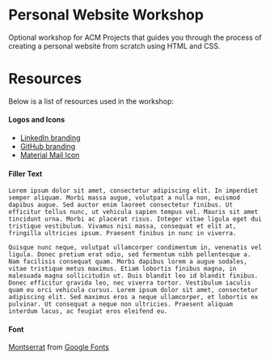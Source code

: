 # Personal Website Workshop
Optional workshop for ACM Projects that guides you through the process of creating a personal website from scratch using HTML and CSS.

# Resources
Below is a list of resources used in the workshop:

#### Logos and Icons
* [LinkedIn branding](https://brand.linkedin.com/downloads)
* [GitHub branding](https://github.com/logos)
* [Material Mail Icon](https://material.io/resources/icons/?search=mail&icon=email&style=baseline)

#### Filler Text
```
Lorem ipsum dolor sit amet, consectetur adipiscing elit. In imperdiet semper aliquam. Morbi massa augue, volutpat a nulla non, euismod dapibus augue. Sed auctor enim laoreet consectetur finibus. Ut efficitur tellus nunc, ut vehicula sapien tempus vel. Mauris sit amet tincidunt urna. Morbi ac placerat risus. Integer vitae ligula eget dui tristique vestibulum. Vivamus nisi massa, consequat et elit at, fringilla ultricies ipsum. Praesent finibus in nunc in viverra.

Quisque nunc neque, volutpat ullamcorper condimentum in, venenatis vel ligula. Donec pretium erat odio, sed fermentum nibh pellentesque a. Nam facilisis consequat quam. Morbi dapibus lorem a augue sodales, vitae tristique metus maximus. Etiam lobortis finibus magna, in malesuada magna sollicitudin ut. Duis blandit leo id blandit finibus. Donec efficitur gravida leo, nec viverra tortor. Vestibulum iaculis quam eu orci vehicula cursus. Lorem ipsum dolor sit amet, consectetur adipiscing elit. Sed maximus eros a neque ullamcorper, et lobortis ex pulvinar. Ut consequat a neque non ultricies. Praesent aliquam interdum lacus, ac feugiat eros eleifend eu.
```
#### Font
[Montserrat](https://fonts.google.com/specimen/Montserrat?query=mont&preview.text_type=custom) from [Google Fonts](https://fonts.google.com/)

